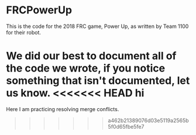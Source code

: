 # FRCPowerUp
This is the code for the 2018 FRC game, Power Up, as written by Team 1100 for their robot.

We did our best to document all of the code we wrote, if you notice something that isn't documented, let us know.
<<<<<<< HEAD
 hi
=======

Here I am practicing resolving merge conflicts.
>>>>>>> a462b21389076d03e5119a2565b5f0d65fbe5fe7
